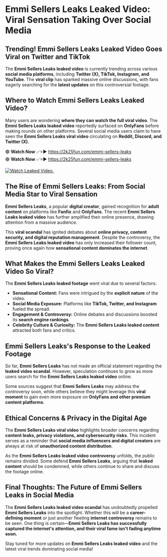 # Emmi Sellers Leaks Leaked Video: Viral Sensation Taking Over Social Media

## **Trending! Emmi Sellers Leaks Leaked Video Goes Viral on Twitter and TikTok**
The **Emmi Sellers Leaks leaked video** is currently trending across various **social media platforms**, including **Twitter (X), TikTok, Instagram, and YouTube**. The **viral clip** has sparked massive online discussions, with fans eagerly searching for the **latest updates** on this controversial footage.

## **Where to Watch Emmi Sellers Leaks Leaked Video?**
Many users are wondering **where they can watch the full viral video**. The **Emmi Sellers Leaks leaked video** reportedly surfaced on **OnlyFans** before making rounds on other platforms. Several social media users claim to have seen the **Emmi Sellers Leaks viral video** circulating on **Reddit, Discord, and Twitter (X).**

🟢 **Watch Now** ✅=► https://2k25fun.com/emmi-sellers-leaks  
🟢 **Watch Now** ✅=► https://2k25fun.com/emmi-sellers-leaks  

[![Watch Leaked Video.](https://miro.medium.com/v2/resize:fit:828/format:webp/1*cilzJN44JGOrTw9NJCrNHA.gif "Watch Leaked Video")](https://2k25fun.com/emmi-sellers-leaks)

## **The Rise of Emmi Sellers Leaks: From Social Media Star to Viral Sensation**
**Emmi Sellers Leaks**, a popular **digital creator**, gained recognition for **adult content** on platforms like **Fanfix** and **OnlyFans**. The recent **Emmi Sellers Leaks leaked video** has further amplified their online presence, drawing attention from a massive audience.

This **viral scandal** has ignited debates about **online privacy, content security, and digital reputation management**. Despite the controversy, the **Emmi Sellers Leaks leaked video** has only increased their follower count, proving once again how **sensational content dominates the internet**.

## **What Makes the Emmi Sellers Leaks Leaked Video So Viral?**
The **Emmi Sellers Leaks leaked footage** went viral due to several factors:
- **Sensational Content:** Fans were intrigued by the **explicit nature** of the video.
- **Social Media Exposure:** Platforms like **TikTok, Twitter, and Instagram** fueled the spread.
- **Engagement & Controversy:** Online debates and discussions boosted its **search engine rankings**.
- **Celebrity Culture & Curiosity:** The **Emmi Sellers Leaks leaked content** attracted both fans and critics.

## **Emmi Sellers Leaks's Response to the Leaked Footage**
So far, **Emmi Sellers Leaks** has not made an official statement regarding the **leaked video scandal**. However, speculation continues to grow as more users search for the **Emmi Sellers Leaks leaked video** online.

Some sources suggest that **Emmi Sellers Leaks** may address the controversy soon, while others believe they might leverage this **viral moment** to gain even more exposure on **OnlyFans and other premium content platforms**.

## **Ethical Concerns & Privacy in the Digital Age**
The **Emmi Sellers Leaks viral video** highlights broader concerns regarding **content leaks, privacy violations, and cybersecurity risks**. This incident serves as a reminder that **social media influencers and digital creators** are always at risk of **unauthorized content distribution**.

As the **Emmi Sellers Leaks leaked video controversy** unfolds, the public remains divided. Some defend **Emmi Sellers Leaks**, arguing that **leaked content** should be condemned, while others continue to share and discuss the footage online.

## **Final Thoughts: The Future of Emmi Sellers Leaks in Social Media**
The **Emmi Sellers Leaks leaked video scandal** has undoubtedly propelled **Emmi Sellers Leaks** into the spotlight. Whether this will be a **career-defining moment** or just another fleeting **internet controversy** remains to be seen. One thing is certain—**Emmi Sellers Leaks has successfully captured the internet's attention, and their viral fame isn't fading anytime soon.**

Stay tuned for more updates on **Emmi Sellers Leaks leaked video** and the latest viral trends dominating social media!